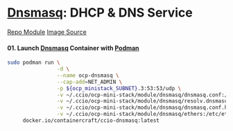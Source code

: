 # [Dnsmasq]: DHCP & DNS Service
[Repo Module](./module/dnsmasq)
[Image Source](https://hub.docker.com/r/containercraft/ccio-dnsmasq)

#### 01\. Launch [Dnsmasq] Container with [Podman]
```sh
sudo podman run \
                -d \
                --name ocp-dnsmasq \
                --cap-add=NET_ADMIN \
                -p ${ocp_ministack_SUBNET}.3:53:53/udp \
                -v ~/.ccio/ocp-mini-stack/module/dnsmasq/dnsmasq.conf:/etc/dnsmasq.conf \
                -v ~/.ccio/ocp-mini-stack/module/dnsmasq/resolv.dnsmasq.conf:/etc/resolv.dnsmasq.conf \
                -v ~/.ccio/ocp-mini-stack/module/dnsmasq/dnsmasq.conf.hosts \
                -v ~/.ccio/ocp-mini-stack/module/dnsmasq/ethers:/etc/ethers \
     docker.io/containercraft/ccio-dnsmasq:latest
```

<!-- Markdown link & img dfn's -->
[Podman]:https://podman.io
[Dnsmasq]:http://www.thekelleys.org.uk/dnsmasq/doc.html
[Application Router]:https://blog.openshift.com/ocp-custom-routing/

